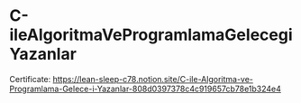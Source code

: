 # C-ileAlgoritmaVeProgramlamaGelecegiYazanlar

Certificate: https://lean-sleep-c78.notion.site/C-ile-Algoritma-ve-Programlama-Gelece-i-Yazanlar-808d0397378c4c919657cb78e1b324e4
